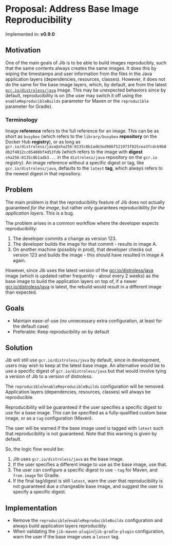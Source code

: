# Proposal: Address Base Image Reproducibility

Implemented in: **v0.9.0**

## Motivation

One of the main goals of Jib is to be able to build images reproducibly, such that the same contents always creates the same images. It does this by wiping the timestamps and user information from the files in the Java application layers (dependencies, resources, classes). However, it does not do the same for the base image layers, which, by default, are from the latest [`gcr.io/distroless/java`](gcr.io/distroless/java) image. This may be unexpected behaviors since by default, reproducibility is on (the user may switch it off using the `enableReproducibleBuilds` parameter for Maven or the `reproducible` parameter for Gradle).

### Terminology

Image **reference** refers to the full reference for an image. This can be as short as `busybox` (which refers to the `library/busybox` **repository** on the Docker Hub **registry**), or as long as `gcr.io/distroless/java@sha256:0135c8b1adb3ed906f521973f825cea3fcdcb9b0db2f4012cc05480bf4d53fd6` (which refers to the image with **digest** `sha256:0135c8b1adb3...` in the `distroless/java` repository on the `gcr.io` registry). An image reference without a specific digest or tag, like `gcr.io/distroless/java`, defaults to the `latest` **tag**, which always refers to the newest digest in that repository.

## Problem

The main problem is that the reproducibility feature of Jib does not actually guaranteed *for the image*, but rather only guarantees reproducibility *for the application layers*. This is a bug.

The problem arises in a common workflow where the developer expects reproducibility:

1. The developer commits a change as version 123.
1. The developer builds the image for that commit - results in image A.
1. On another machine (possibly in prod), that developer checks out version 123 and builds the image - this should have resulted in image A again.

However, since Jib uses the latest version of the [gcr.io/distroless/java](gcr.io/distroless/java) image (which is updated rather frequently - about every 2 weeks) as the base image to build the application layers on top of, if a newer [gcr.io/distroless/java](gcr.io/distroless/java) is latest, the rebuild would result in a different image than expected.

## Goals

- Maintain ease-of-use (no unnecessary extra configuration, at least for the default case)
- Preferable: Keep reproducibility on by default

## Solution

Jib will still use `gcr.io/distroless/java` by default, since in development, users may wish to keep at the latest base image. An alternative would be to use a specific digest of `gcr.io/distroless/java` but that would involve tying a version of Jib to a version of distroless.

The `reproducible`/`enableReproducibleBuilds` configuration will be removed. Application layers (dependencies, resources, classes) will always be reproducible.

Reproducibility will be guaranteed if the user specifies a specific digest to use for a base image. This can be specified as a fully-qualified custom base image, or as a `tag` configuration (Maven).

The user will be warned if the base image used is tagged with `latest` such that reproducibility is not guaranteed. Note that this warning is given by default.

So, the logic flow would be:

1. Jib uses `gcr.io/distroless/java` as the base image.
1. If the user specifies a different image to use as the base image, use that.
1. The user can configure a specific digest to use - `tag` for Maven, and `from.image` for Gradle.
1. If the final tag/digest is still `latest`, warn the user that reproducibility is not guaranteed due a changeable base image, and suggest the user to specify a specific digest.

## Implementation

- Remove the `reproducible`/`enableReproducibleBuilds` configuration and always build application layers reproducibly.
- When validating the `jib-maven-plugin`/`jib-gradle-plugin` configuration, warn the user if the base image uses a `latest` tag.
